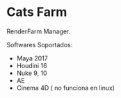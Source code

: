 # Cats Farm 
RenderFarm Manager.

Softwares Soportados:

- Maya 2017
- Houdini 16
- Nuke 9, 10
- AE
- Cinema 4D ( no funciona en linux)


